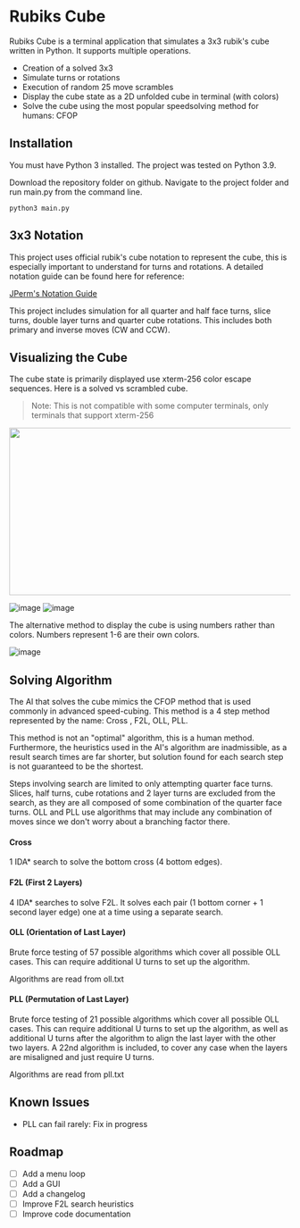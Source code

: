 # Rubiks Cube
Rubiks Cube is a terminal application that simulates a 3x3 rubik's cube written in Python. It supports multiple operations.

- Creation of a solved 3x3
- Simulate turns or rotations
- Execution of random 25 move scrambles
- Display the cube state as a 2D unfolded cube in terminal (with colors)
- Solve the cube using the most popular speedsolving method for humans: CFOP

## Installation
You must have Python 3 installed. The project was tested on Python 3.9.

Download the repository folder on github. Navigate to the project folder and run main.py from the command line.

```
python3 main.py
```

## 3x3 Notation
This project uses official rubik's cube notation to represent the cube, this is especially important to understand for turns and rotations. A detailed notation guide can be found here for reference:

[JPerm's Notation Guide](https://jperm.net/3x3/moves)

This project includes simulation for all quarter and half face turns, slice turns, double layer turns and quarter cube rotations. This includes both primary and inverse moves (CW and CCW).

## Visualizing the Cube
The cube state is primarily displayed use xterm-256 color escape sequences. Here is a solved vs scrambled cube.
> Note: This is not compatible with some computer terminals, only terminals that support xterm-256

<img src="https://user-images.githubusercontent.com/63261198/138527666-5df8c10e-657b-48c9-b4fc-6693206dede1.png" width="900" height="300">

![image](https://user-images.githubusercontent.com/63261198/138527666-5df8c10e-657b-48c9-b4fc-6693206dede1.png)
![image](https://user-images.githubusercontent.com/63261198/138527626-93872c77-0e4d-4970-beb2-7c18e56c8539.png)

The alternative method to display the cube is using numbers rather than colors. Numbers represent 1-6 are their own colors.

![image](https://user-images.githubusercontent.com/63261198/138527688-b586fcb1-effb-4cef-8ce4-321b00a14c7d.png)


## Solving Algorithm
The AI that solves the cube mimics the CFOP method that is used commonly in advanced speed-cubing. This method is a 4 step method represented by the name: Cross , F2L, OLL, PLL. 

This method is not an "optimal" algorithm, this is a human method. Furthermore, the heuristics used in the AI's algorithm are inadmissible, as a result search times are far shorter, but solution found for each search step is not guaranteed to be the shortest.

Steps involving search are limited to only attempting quarter face turns. Slices, half turns, cube rotations and 2 layer turns are excluded from the search, as they are all composed of some combination of the quarter face turns. OLL and PLL use algorithms that may include any combination of moves since we don't worry about a branching factor there.

#### Cross
1 IDA* search to solve the bottom cross (4 bottom edges).

#### F2L (First 2 Layers)
4 IDA* searches to solve F2L. It solves each pair (1 bottom corner + 1 second layer edge) one at a time using a separate search.

#### OLL (Orientation of Last Layer)
Brute force testing of 57 possible algorithms which cover all possible OLL cases. This can require additional U turns to set up the algorithm.

Algorithms are read from oll.txt

#### PLL (Permutation of Last Layer)
Brute force testing of 21 possible algorithms which cover all possible OLL cases. This can require additional U turns to set up the algorithm, as well as additional U turns after the algorithm to align the last layer with the other two layers. A 22nd algorithm is included, to cover any case when the layers are misaligned and just require U turns. 

Algorithms are read from pll.txt

## Known Issues
- PLL can fail rarely: Fix in progress

## Roadmap
- [ ] Add a menu loop
- [ ] Add a GUI
- [ ] Add a changelog
- [ ] Improve F2L search heuristics
- [ ] Improve code documentation
